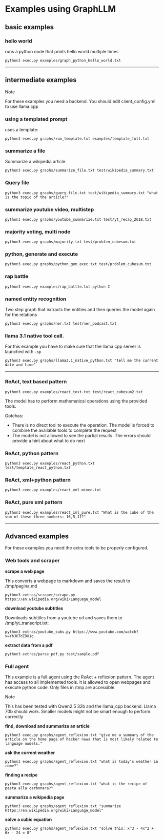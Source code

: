 # Examples using GraphLLM

## basic examples

### hello world

runs a python node that prints hello world multiple times

`python3 exec.py examples/graph_python_hello_world.txt`

---

## intermediate examples

> [!NOTE]
> For these examples you need a backend. You should edit client_config.yml to use llama.cpp

### using a templated prompt

uses a template:

`python3 exec.py graphs/run_template.txt examples/template_full.txt`

### summarize a file

Summarize a wikipedia article

`python3 exec.py graphs/summarize_file.txt test/wikipedia_summary.txt`

### Query file

`python3 exec.py graphs/query_file.txt test/wikipedia_summary.txt "what is the topic of the article?"`

### summarize youtube video, multistep

`python3 exec.py graphs/youtube_summarize.txt test/yt_recap_2018.txt`

### majority voting, multi node

`python3 exec.py graphs/majority.txt test/problem_cubesum.txt`

### python, generate and execute

`python3 exec.py graphs/python_gen_exec.txt test/problem_cubesum.txt`

### rap battle

`python3 exec.py examples/rap_battle.txt python C`

### named entity recognition

Two step graph that extracts the entities and then queries the model again for the relations

`python3 exec.py graphs/ner.txt test/ner_podcast.txt`

### llama 3.1 native tool call.

For this example you have to make sure that the llama.cpp server is launched with `-sp`

`python3 exec.py graphs/llama3.1_native_python.txt "tell me the current date and time"`

---

### ReAct, text based pattern

`python3 exec.py examples/react_text.txt test/react_cubesum2.txt`

The model has to perform mathematical operations using the provided tools.
  
  Gotchas:
  - There is no direct tool to execute the operation. The model is forced to combine the available tools to complete the request
  - The model is not allowed to see the partial results. The errors should provide a hint about what to do next

### ReAct, python pattern

`python3 exec.py examples/react_python.txt test/template_react_python.txt`

### ReAct, xml+python pattern

`python3 exec.py examples/react_xml_mixed.txt`

### ReAct, pure xml pattern

`python3 exec.py examples/react_xml_pure.txt "What is the cube of the sum of these three numbers: 16,5,11?"`

---

## Advanced examples

For these examples you need the extra tools to be properly configured.

### Web tools and scraper

**scrape a web page**

This converts a webpage to markdown and saves the result to /tmp/pagina.md

`python3 extras/scraper/scrape.py https://en.wikipedia.org/wiki/Language_model`

**download youtube subtitles**

Downloads subtitles from a youtube url and saves them to /tmp/yt_transcript.txt:

`python3 extras/youtube_subs.py https://www.youtube.com/watch?v=YbJOTdZBX1g`

**extract data from a pdf**

`python3 extras/parse_pdf.py test/sample.pdf`

### Full agent

This example is a full agent using the ReAct + reflexion pattern.
The agent has access to all implemented tools.
It is allowed to open webpages and execute python code.
Only files in /tmp are accessible.

> [!NOTE]
> This has been tested with Qwen2.5 32b and the llama_cpp backend. Llama 70b should work. Smaller models might not be smart enough to perform correctly

**find, download and summarize an article**

`python3 exec.py graphs/agent_reflexion.txt "give me a summary of the article on the home page of hacker news that is most likely related to language models."`

**ask the current weather**

`python3 exec.py graphs/agent_reflexion.txt "what is today's weather in rome?"`

**finding a recipe**

`python3 exec.py graphs/agent_reflexion.txt "what is the recipe of pasta alla carbonara?"`

**summarize a wikipedia page**

`python3 exec.py graphs/agent_reflexion.txt "summarize https://en.wikipedia.org/wiki/Language_model"`

**solve a cubic equation**

`python3 exec.py graphs/agent_reflexion.txt "solve this: x^3 - 4x^2 + 6x - 24 = 0"`
